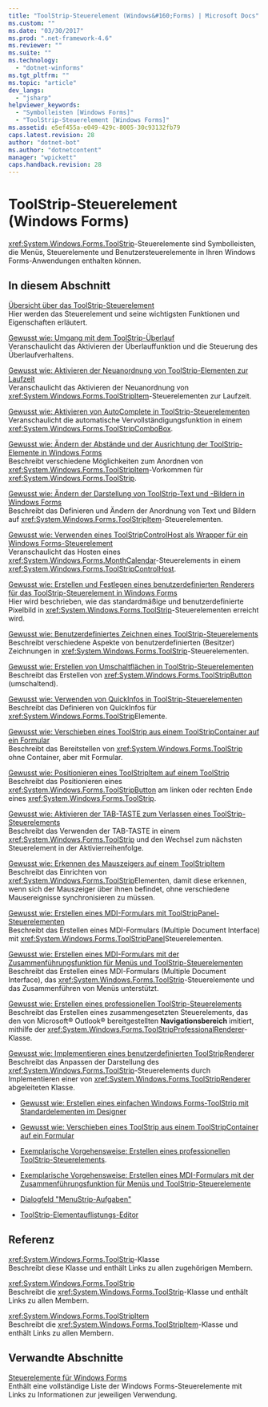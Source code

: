 ```yaml
---
title: "ToolStrip-Steuerelement (Windows&#160;Forms) | Microsoft Docs"
ms.custom: ""
ms.date: "03/30/2017"
ms.prod: ".net-framework-4.6"
ms.reviewer: ""
ms.suite: ""
ms.technology: 
  - "dotnet-winforms"
ms.tgt_pltfrm: ""
ms.topic: "article"
dev_langs: 
  - "jsharp"
helpviewer_keywords: 
  - "Symbolleisten [Windows Forms]"
  - "ToolStrip-Steuerelement [Windows Forms]"
ms.assetid: e5ef455a-e049-429c-8005-30c93132fb79
caps.latest.revision: 28
author: "dotnet-bot"
ms.author: "dotnetcontent"
manager: "wpickett"
caps.handback.revision: 28
---
```

# ToolStrip-Steuerelement (Windows&#160;Forms)
<xref:System.Windows.Forms.ToolStrip>\-Steuerelemente sind Symbolleisten, die Menüs, Steuerelemente und Benutzersteuerelemente in Ihren Windows Forms\-Anwendungen enthalten können.  
  
## In diesem Abschnitt  
 [Übersicht über das ToolStrip\-Steuerelement](../../../../docs/framework/winforms/controls/toolstrip-control-overview-windows-forms.md)  
 Hier werden das Steuerelement und seine wichtigsten Funktionen und Eigenschaften erläutert.  
  
 [Gewusst wie: Umgang mit dem ToolStrip\-Überlauf](../../../../docs/framework/winforms/controls/how-to-manage-toolstrip-overflow-in-windows-forms.md)  
 Veranschaulicht das Aktivieren der Überlauffunktion und die Steuerung des Überlaufverhaltens.  
  
 [Gewusst wie: Aktivieren der Neuanordnung von ToolStrip\-Elementen zur Laufzeit](../../../../docs/framework/winforms/controls/how-to-enable-reordering-of-toolstrip-items-at-run-time-in-windows-forms.md)  
 Veranschaulicht das Aktivieren der Neuanordnung von <xref:System.Windows.Forms.ToolStripItem>\-Steuerelementen zur Laufzeit.  
  
 [Gewusst wie: Aktivieren von AutoComplete in ToolStrip\-Steuerelementen](../../../../docs/framework/winforms/controls/how-to-enable-autocomplete-in-toolstrip-controls-in-windows-forms.md)  
 Veranschaulicht die automatische Vervollständigungsfunktion in einem <xref:System.Windows.Forms.ToolStripComboBox>.  
  
 [Gewusst wie: Ändern der Abstände und der Ausrichtung der ToolStrip\-Elemente in Windows Forms](../../../../docs/framework/winforms/controls/how-to-change-the-spacing-and-alignment-of-toolstrip-items-in-windows-forms.md)  
 Beschreibt verschiedene Möglichkeiten zum Anordnen von <xref:System.Windows.Forms.ToolStripItem>\-Vorkommen für <xref:System.Windows.Forms.ToolStrip>.  
  
 [Gewusst wie: Ändern der Darstellung von ToolStrip\-Text und \-Bildern in Windows Forms](../../../../docs/framework/winforms/controls/how-to-change-the-appearance-of-toolstrip-text-and-images-in-windows-forms.md)  
 Beschreibt das Definieren und Ändern der Anordnung von Text und Bildern auf <xref:System.Windows.Forms.ToolStripItem>\-Steuerelementen.  
  
 [Gewusst wie: Verwenden eines ToolStripControlHost als Wrapper für ein Windows Forms\-Steuerelement](../../../../docs/framework/winforms/controls/how-to-wrap-a-windows-forms-control-with-toolstripcontrolhost.md)  
 Veranschaulicht das Hosten eines <xref:System.Windows.Forms.MonthCalendar>\-Steuerelements in einem <xref:System.Windows.Forms.ToolStripControlHost>.  
  
 [Gewusst wie: Erstellen und Festlegen eines benutzerdefinierten Renderers für das ToolStrip\-Steuerelement in Windows Forms](../../../../docs/framework/winforms/controls/create-and-set-a-custom-renderer-for-the-toolstrip-control-in-wf.md)  
 Hier wird beschrieben, wie das standardmäßige und benutzerdefinierte Pixelbild in <xref:System.Windows.Forms.ToolStrip>\-Steuerelementen erreicht wird.  
  
 [Gewusst wie: Benutzerdefiniertes Zeichnen eines ToolStrip\-Steuerelements](../../../../docs/framework/winforms/controls/how-to-custom-draw-a-toolstrip-control.md)  
 Beschreibt verschiedene Aspekte von benutzerdefinierten \(Besitzer\) Zeichnungen in <xref:System.Windows.Forms.ToolStrip>\-Steuerelementen.  
  
 [Gewusst wie: Erstellen von Umschaltflächen in ToolStrip\-Steuerelementen](../../../../docs/framework/winforms/controls/how-to-create-toggle-buttons-in-toolstrip-controls.md)  
 Beschreibt das Erstellen von <xref:System.Windows.Forms.ToolStripButton> \(umschaltend\).  
  
 [Gewusst wie: Verwenden von QuickInfos in ToolStrip\-Steuerelementen](../../../../docs/framework/winforms/controls/how-to-use-tooltips-in-toolstrip-controls.md)  
 Beschreibt das Definieren von QuickInfos für <xref:System.Windows.Forms.ToolStrip>Elemente.  
  
 [Gewusst wie: Verschieben eines ToolStrip aus einem ToolStripContainer auf ein Formular](../../../../docs/framework/winforms/controls/how-to-move-a-toolstrip-out-of-a-toolstripcontainer-onto-a-form.md)  
 Beschreibt das Bereitstellen von <xref:System.Windows.Forms.ToolStrip> ohne Container, aber mit Formular.  
  
 [Gewusst wie: Positionieren eines ToolStripItem auf einem ToolStrip](../../../../docs/framework/winforms/controls/how-to-position-a-toolstripitem-on-a-toolstrip.md)  
 Beschreibt das Positionieren eines <xref:System.Windows.Forms.ToolStripButton> am linken oder rechten Ende eines <xref:System.Windows.Forms.ToolStrip>.  
  
 [Gewusst wie: Aktivieren der TAB\-TASTE zum Verlassen eines ToolStrip\-Steuerelements](../../../../docs/framework/winforms/controls/how-to-enable-the-tab-key-to-move-out-of-a-toolstrip-control.md)  
 Beschreibt das Verwenden der TAB\-TASTE in einem <xref:System.Windows.Forms.ToolStrip> und den Wechsel zum nächsten Steuerelement in der Aktivierreihenfolge.  
  
 [Gewusst wie: Erkennen des Mauszeigers auf einem ToolStripItem](../../../../docs/framework/winforms/controls/how-to-detect-when-the-mouse-pointer-is-over-a-toolstripitem.md)  
 Beschreibt das Einrichten von <xref:System.Windows.Forms.ToolStrip>Elementen, damit diese erkennen, wenn sich der Mauszeiger über ihnen befindet, ohne verschiedene Mausereignisse synchronisieren zu müssen.  
  
 [Gewusst wie: Erstellen eines MDI\-Formulars mit ToolStripPanel\-Steuerelementen](../../../../docs/framework/winforms/controls/how-to-create-an-mdi-form-with-toolstrippanel-controls.md)  
 Beschreibt das Erstellen eines MDI\-Formulars \(Multiple Document Interface\) mit <xref:System.Windows.Forms.ToolStripPanel>Steuerelementen.  
  
 [Gewusst wie: Erstellen eines MDI\-Formulars mit der Zusammenführungsfunktion für Menüs und ToolStrip\-Steuerelementen](../../../../docs/framework/winforms/controls/how-to-create-an-mdi-form-with-menu-merging-and-toolstrip-controls.md)  
 Beschreibt das Erstellen eines MDI\-Formulars \(Multiple Document Interface\), das <xref:System.Windows.Forms.ToolStrip>\-Steuerelemente und das Zusammenführen von Menüs unterstützt.  
  
 [Gewusst wie: Erstellen eines professionellen ToolStrip\-Steuerelements](../../../../docs/framework/winforms/controls/how-to-create-a-professionally-styled-toolstrip-control.md)  
 Beschreibt das Erstellen eines zusammengesetzten Steuerelements, das den von Microsoft® Outlook® bereitgestellten **Navigationsbereich** imitiert, mithilfe der <xref:System.Windows.Forms.ToolStripProfessionalRenderer>\-Klasse.  
  
 [Gewusst wie: Implementieren eines benutzerdefinierten ToolStripRenderer](../../../../docs/framework/winforms/controls/how-to-implement-a-custom-toolstriprenderer.md)  
 Beschreibt das Anpassen der Darstellung des <xref:System.Windows.Forms.ToolStrip>\-Steuerelements durch Implementieren einer von <xref:System.Windows.Forms.ToolStripRenderer> abgeleiteten Klasse.  
  
-   [Gewusst wie: Erstellen eines einfachen Windows Forms\-ToolStrip mit Standardelementen im Designer](http://msdn.microsoft.com/library/571c1z99\(v=vs.110\))  
  
-   [Gewusst wie: Verschieben eines ToolStrip aus einem ToolStripContainer auf ein Formular](http://msdn.microsoft.com/library/ms171701\(v=vs.110\))  
  
-   [Exemplarische Vorgehensweise: Erstellen eines professionellen ToolStrip\-Steuerelements](http://msdn.microsoft.com/library/ms233664\(v=vs.110\)).  
  
-   [Exemplarische Vorgehensweise: Erstellen eines MDI\-Formulars mit der Zusammenführungsfunktion für Menüs und ToolStrip\-Steuerelemente](http://msdn.microsoft.com/library/ms233676%20\(v=vs.110\))  
  
-   [Dialogfeld "MenuStrip\-Aufgaben"](http://msdn.microsoft.com/library/ms233648\(v=vs.110\))  
  
-   [ToolStrip\-Elementauflistungs\-Editor](http://msdn.microsoft.com/library/ms233643\(v=vs.110\))  
  
## Referenz  
 <xref:System.Windows.Forms.ToolStrip>\-Klasse  
 Beschreibt diese Klasse und enthält Links zu allen zugehörigen Membern.  
  
 <xref:System.Windows.Forms.ToolStrip>  
 Beschreibt die <xref:System.Windows.Forms.ToolStrip>\-Klasse und enthält Links zu allen Membern.  
  
 <xref:System.Windows.Forms.ToolStripItem>  
 Beschreibt die <xref:System.Windows.Forms.ToolStripItem>\-Klasse und enthält Links zu allen Membern.  
  
## Verwandte Abschnitte  
 [Steuerelemente für Windows Forms](../../../../docs/framework/winforms/controls/controls-to-use-on-windows-forms.md)  
 Enthält eine vollständige Liste der Windows Forms\-Steuerelemente mit Links zu Informationen zur jeweiligen Verwendung.